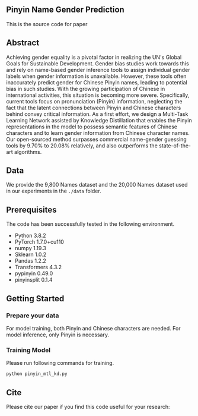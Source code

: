 ## Pinyin Name Gender Prediction
This is the source code for paper
## Abstract
Achieving gender equality is a pivotal factor in realizing the UN's Global Goals for Sustainable Development. Gender bias studies work towards this and rely on name-based gender inference tools to assign individual gender labels when gender information is unavailable. However, these tools often inaccurately predict gender for Chinese Pinyin names, leading to potential bias in such studies. With the growing participation of Chinese in international activities, this situation is becoming more severe. Specifically, current tools focus on pronunciation (Pinyin) information, neglecting the fact that the latent connections between Pinyin and Chinese characters behind convey critical information. As a first effort, we design a Multi-Task Learning Network assisted by Knowledge Distillation that enables the Pinyin representations in the model to possess semantic features of Chinese characters and to learn gender information from Chinese character names. Our open-sourced method surpasses commercial name-gender guessing tools by 9.70% to 20.08% relatively, and also outperforms the state-of-the-art algorithms.
## Data
We provide the 9,800 Names dataset and the 20,000 Names dataset used in our experiments in the `./data` folder.
## Prerequisites
The code has been successfully tested in the following environment.
 - Python 3.8.2
 - PyTorch 1.7.0+cu110
 - numpy 1.19.3
 - Sklearn 1.0.2
 - Pandas 1.2.2
 - Transformers 4.3.2
 - pypinyin 0.49.0
 - pinyinsplit 0.1.4
## Getting Started
### Prepare your data
For model training, both Pinyin and Chinese characters are needed. For model inference, only Pinyin is necessary.
### Training Model
Please run following commands for training.
```python
python pinyin_mtl_kd.py
```
## Cite
Please cite our paper if you find this code useful for your research:
